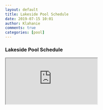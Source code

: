 ```yaml
---
layout: default
title: Lakeside Pool Schedule
date: 2019-07-15 10:01
author: Klahanie
comments: true
categories: [pool]
---
```

### Lakeside Pool Schedule

<iframe class="w-100 h-100" src="https://calendar.google.com/calendar/embed?src=i40d5h7ea7irhtoh909mrrp3r0%40group.calendar.google.com&ctz=America%2FLos_Angeles"></iframe>

